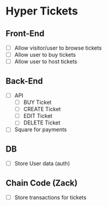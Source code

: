 # Hyper Tickets

## Front-End
- [ ] Allow visitor/user to browse tickets
- [ ] Allow user to buy tickets
- [ ] Allow user to host tickets

## Back-End
- [ ] API
    - [ ] BUY Ticket
    - [ ] CREATE Ticket
    - [ ] EDIT Ticket
    - [ ] DELETE Ticket
- [ ] Square for payments

## DB
- [ ] Store User data (auth)

## Chain Code (Zack)
- [ ] Store transactions for tickets
